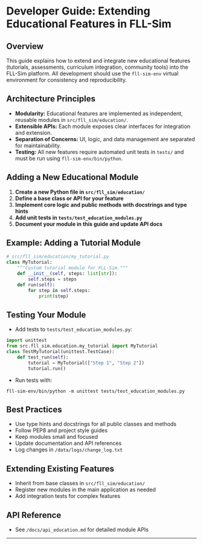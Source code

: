 # Developer Guide: Extending Educational Features in FLL-Sim

## Overview
This guide explains how to extend and integrate new educational features (tutorials, assessments, curriculum integration, community tools) into the FLL-Sim platform. All development should use the `fll-sim-env` virtual environment for consistency and reproducibility.

## Architecture Principles
- **Modularity:** Educational features are implemented as independent, reusable modules in `src/fll_sim/education/`.
- **Extensible APIs:** Each module exposes clear interfaces for integration and extension.
- **Separation of Concerns:** UI, logic, and data management are separated for maintainability.
- **Testing:** All new features require automated unit tests in `tests/` and must be run using `fll-sim-env/bin/python`.

## Adding a New Educational Module
1. **Create a new Python file in `src/fll_sim/education/`**
2. **Define a base class or API for your feature**
3. **Implement core logic and public methods with docstrings and type hints**
4. **Add unit tests in `tests/test_education_modules.py`**
5. **Document your module in this guide and update API docs**

## Example: Adding a Tutorial Module
```python
# src/fll_sim/education/my_tutorial.py
class MyTutorial:
    """Custom tutorial module for FLL-Sim."""
    def __init__(self, steps: list[str]):
        self.steps = steps
    def run(self):
        for step in self.steps:
            print(step)
```

## Testing Your Module
- Add tests to `tests/test_education_modules.py`:
```python
import unittest
from src.fll_sim.education.my_tutorial import MyTutorial
class TestMyTutorial(unittest.TestCase):
    def test_run(self):
        tutorial = MyTutorial(["Step 1", "Step 2"])
        tutorial.run()
```
- Run tests with:
```
fll-sim-env/bin/python -m unittest tests/test_education_modules.py
```

## Best Practices
- Use type hints and docstrings for all public classes and methods
- Follow PEP8 and project style guides
- Keep modules small and focused
- Update documentation and API references
- Log changes in `/data/logs/change_log.txt`

## Extending Existing Features
- Inherit from base classes in `src/fll_sim/education/`
- Register new modules in the main application as needed
- Add integration tests for complex features

## API Reference
- See `/docs/api_education.md` for detailed module APIs

---
